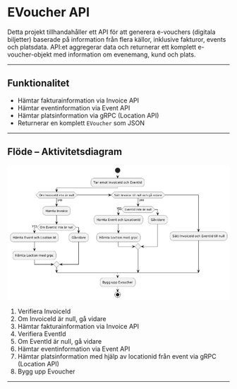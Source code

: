 ﻿# EVoucher API

Detta projekt tillhandahåller ett API för att generera e-vouchers (digitala biljetter) baserade på information 
från flera källor, inklusive fakturor, events och platsdata. API:et aggregerar data och returnerar ett komplett 
e-voucher-objekt med information om evenemang, kund och plats.

---

## Funktionalitet

-  Hämtar fakturainformation via Invoice API
-  Hämtar eventinformation via Event API
-  Hämtar platsinformation via gRPC (Location API)
-  Returnerar en komplett `EVoucher` som JSON

---

## Flöde – Aktivitetsdiagram

![Activity Diagram](./Evoucher_diagram.png)

1. Verifiera InvoiceId
2. Om InvoiceId är null, gå vidare
3. Hämtar fakturainformation via Invoice API
4. Verifiera EventId
5. Om EventId är null, gå vidare
6. Hämtar eventinformation via Event API
7. Hämtar platsinformation med hjälp av  locationid från event via gRPC (Location API)
8. Bygg upp Evoucher

---

